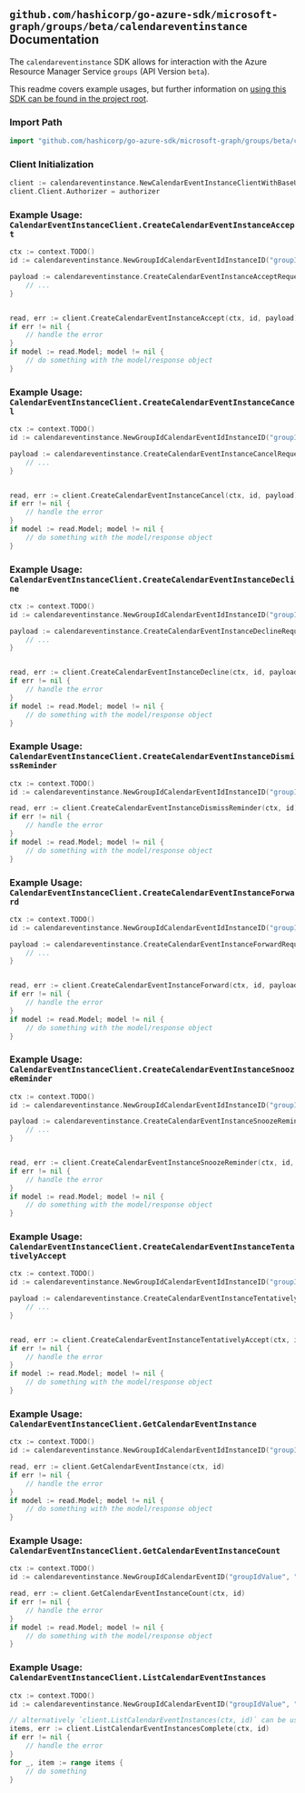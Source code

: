 
## `github.com/hashicorp/go-azure-sdk/microsoft-graph/groups/beta/calendareventinstance` Documentation

The `calendareventinstance` SDK allows for interaction with the Azure Resource Manager Service `groups` (API Version `beta`).

This readme covers example usages, but further information on [using this SDK can be found in the project root](https://github.com/hashicorp/go-azure-sdk/tree/main/docs).

### Import Path

```go
import "github.com/hashicorp/go-azure-sdk/microsoft-graph/groups/beta/calendareventinstance"
```


### Client Initialization

```go
client := calendareventinstance.NewCalendarEventInstanceClientWithBaseURI("https://management.azure.com")
client.Client.Authorizer = authorizer
```


### Example Usage: `CalendarEventInstanceClient.CreateCalendarEventInstanceAccept`

```go
ctx := context.TODO()
id := calendareventinstance.NewGroupIdCalendarEventIdInstanceID("groupIdValue", "eventIdValue", "eventId1Value")

payload := calendareventinstance.CreateCalendarEventInstanceAcceptRequest{
	// ...
}


read, err := client.CreateCalendarEventInstanceAccept(ctx, id, payload)
if err != nil {
	// handle the error
}
if model := read.Model; model != nil {
	// do something with the model/response object
}
```


### Example Usage: `CalendarEventInstanceClient.CreateCalendarEventInstanceCancel`

```go
ctx := context.TODO()
id := calendareventinstance.NewGroupIdCalendarEventIdInstanceID("groupIdValue", "eventIdValue", "eventId1Value")

payload := calendareventinstance.CreateCalendarEventInstanceCancelRequest{
	// ...
}


read, err := client.CreateCalendarEventInstanceCancel(ctx, id, payload)
if err != nil {
	// handle the error
}
if model := read.Model; model != nil {
	// do something with the model/response object
}
```


### Example Usage: `CalendarEventInstanceClient.CreateCalendarEventInstanceDecline`

```go
ctx := context.TODO()
id := calendareventinstance.NewGroupIdCalendarEventIdInstanceID("groupIdValue", "eventIdValue", "eventId1Value")

payload := calendareventinstance.CreateCalendarEventInstanceDeclineRequest{
	// ...
}


read, err := client.CreateCalendarEventInstanceDecline(ctx, id, payload)
if err != nil {
	// handle the error
}
if model := read.Model; model != nil {
	// do something with the model/response object
}
```


### Example Usage: `CalendarEventInstanceClient.CreateCalendarEventInstanceDismissReminder`

```go
ctx := context.TODO()
id := calendareventinstance.NewGroupIdCalendarEventIdInstanceID("groupIdValue", "eventIdValue", "eventId1Value")

read, err := client.CreateCalendarEventInstanceDismissReminder(ctx, id)
if err != nil {
	// handle the error
}
if model := read.Model; model != nil {
	// do something with the model/response object
}
```


### Example Usage: `CalendarEventInstanceClient.CreateCalendarEventInstanceForward`

```go
ctx := context.TODO()
id := calendareventinstance.NewGroupIdCalendarEventIdInstanceID("groupIdValue", "eventIdValue", "eventId1Value")

payload := calendareventinstance.CreateCalendarEventInstanceForwardRequest{
	// ...
}


read, err := client.CreateCalendarEventInstanceForward(ctx, id, payload)
if err != nil {
	// handle the error
}
if model := read.Model; model != nil {
	// do something with the model/response object
}
```


### Example Usage: `CalendarEventInstanceClient.CreateCalendarEventInstanceSnoozeReminder`

```go
ctx := context.TODO()
id := calendareventinstance.NewGroupIdCalendarEventIdInstanceID("groupIdValue", "eventIdValue", "eventId1Value")

payload := calendareventinstance.CreateCalendarEventInstanceSnoozeReminderRequest{
	// ...
}


read, err := client.CreateCalendarEventInstanceSnoozeReminder(ctx, id, payload)
if err != nil {
	// handle the error
}
if model := read.Model; model != nil {
	// do something with the model/response object
}
```


### Example Usage: `CalendarEventInstanceClient.CreateCalendarEventInstanceTentativelyAccept`

```go
ctx := context.TODO()
id := calendareventinstance.NewGroupIdCalendarEventIdInstanceID("groupIdValue", "eventIdValue", "eventId1Value")

payload := calendareventinstance.CreateCalendarEventInstanceTentativelyAcceptRequest{
	// ...
}


read, err := client.CreateCalendarEventInstanceTentativelyAccept(ctx, id, payload)
if err != nil {
	// handle the error
}
if model := read.Model; model != nil {
	// do something with the model/response object
}
```


### Example Usage: `CalendarEventInstanceClient.GetCalendarEventInstance`

```go
ctx := context.TODO()
id := calendareventinstance.NewGroupIdCalendarEventIdInstanceID("groupIdValue", "eventIdValue", "eventId1Value")

read, err := client.GetCalendarEventInstance(ctx, id)
if err != nil {
	// handle the error
}
if model := read.Model; model != nil {
	// do something with the model/response object
}
```


### Example Usage: `CalendarEventInstanceClient.GetCalendarEventInstanceCount`

```go
ctx := context.TODO()
id := calendareventinstance.NewGroupIdCalendarEventID("groupIdValue", "eventIdValue")

read, err := client.GetCalendarEventInstanceCount(ctx, id)
if err != nil {
	// handle the error
}
if model := read.Model; model != nil {
	// do something with the model/response object
}
```


### Example Usage: `CalendarEventInstanceClient.ListCalendarEventInstances`

```go
ctx := context.TODO()
id := calendareventinstance.NewGroupIdCalendarEventID("groupIdValue", "eventIdValue")

// alternatively `client.ListCalendarEventInstances(ctx, id)` can be used to do batched pagination
items, err := client.ListCalendarEventInstancesComplete(ctx, id)
if err != nil {
	// handle the error
}
for _, item := range items {
	// do something
}
```
